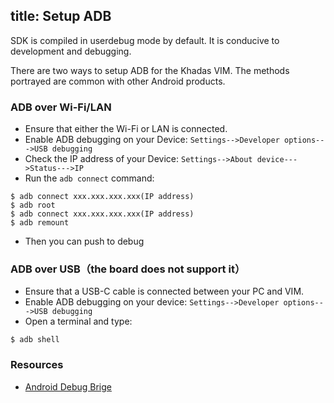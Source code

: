 title: Setup ADB
---

SDK is compiled in userdebug mode by default. It is conducive to development and debugging.

There are two ways to setup ADB for the Khadas VIM. The methods portrayed are common with other Android products.

### ADB over Wi-Fi/LAN 
* Ensure that either the Wi-Fi or LAN is connected.
* Enable ADB debugging on your Device: `Settings-->Developer options--->USB debugging`
* Check the IP address of your Device: `Settings-->About device--->Status--->IP`
* Run the `adb connect` command:
```
$ adb connect xxx.xxx.xxx.xxx(IP address)
$ adb root
$ adb connect xxx.xxx.xxx.xxx(IP address)
$ adb remount
```
* Then you can push to debug

### ADB over USB（the board does not support it）
* Ensure that a USB-C cable is connected between your PC and VIM.
* Enable ADB debugging on your device: `Settings-->Developer options--->USB debugging`
* Open a terminal and type:
```
$ adb shell
```
### Resources
* [Android Debug Brige](https://developer.android.com/studio/command-line/adb.html)

